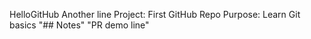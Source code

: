HelloGitHub 
Another line 
Project: First GitHub Repo
Purpose: Learn Git basics
"## Notes" 
"PR demo line" 
